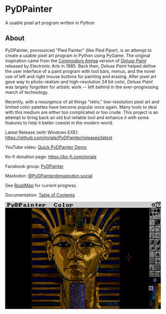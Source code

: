 # PyDPainter

A usable pixel art program written in Python

## About

PyDPainter, pronounced "Pied Painter" (like Pied Piper), is an attempt to create a usable pixel art program in Python using PyGame.
The original inspiration came from the [Commodore Amiga](https://en.wikipedia.org/wiki/Amiga)
version of [*Deluxe Paint*](https://en.wikipedia.org/wiki/Deluxe_Paint) released by Electronic Arts in 1985.
Back then, *Deluxe Paint* helped define the user interface of a paint program with tool bars, menus, and the
novel use of left and right mouse buttons for painting and erasing. After pixel art gave way to photo-realism and
high-resolution 24 bit color, *Deluxe Paint* was largely forgotten for artistic work -- left behind
in the ever-progressing march of technology.

Recently, with a resurgence of all things "retro," low-resolution pixel art and limited color palettes
have become popular once again. Many tools to deal with this medium are either too complicated
or too crude. This project is an attempt to bring back an old but reliable tool and
enhance it with some features to help it better coexist in the modern world.

Latest Release (with Windows EXE): https://github.com/mriale/PyDPainter/releases/latest

YouTube video: [Quick PyDPainter Demo](https://youtu.be/GGfsSvbrb4o)

Ko-fi donation page:
https://ko-fi.com/mriale

Facebook group: [PyDPainter](https://www.facebook.com/groups/583338860398152/?ref=share)

Mastodon: [@PyDPainter@mastodon.social](https://mastodon.social/@PyDPainter)

See [RoadMap](https://github.com/mriale/PyDPainter/wiki/RoadMap) for current progress.

Documentation: [Table of Contents](docs/TOC.md)

![screenshot](pydpainter-screenshot.png)
